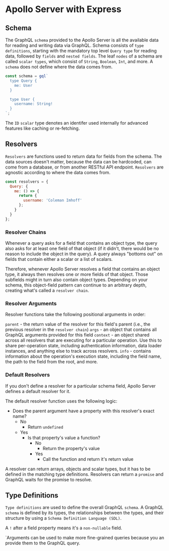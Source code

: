 # Apollo Server with Express

## Schema

The GraphQL `schema` provided to the Apollo Server is all the available data for reading and writing data via GraphQL. Schema consists of `type definitions`, starting with the mandatory top level `Query type` for reading data, followed by `fields` and `nested fields`. The leaf `nodes` of a schema are called `scalar types`, which consist of `String`, `Boolean`, `Int`, and more. A `schema` does not define where the data comes from.

```javascript
const schema = gql`
  type Query {
    me: User
  }

  type User {
    username: String!
  }
`;
```

The `ID` `scalar` type denotes an identifer used internally for advanced features like caching or re-fetching.

## Resolvers

`Resolvers` are functions used to return data for fields from the schema. The data sources doesn't matter, because the data can be hardcoded, can come from a database, or from  another RESTful API endpoint. `Resolvers` are agnostic according to where the data comes from.

```javascript
const resolvers = {
  Query: {
    me: () => {
      return {
        username: 'Coleman Imhoff'
      };
    }
  }
};
```

### Resolver Chains

Whenever a query asks for a field that contains an object type, the query also asks for at least one field of that object (if it didn't, there would be no reason to include the object in the query). A query always "bottoms out" on fields that contain either a scalar or a list of scalars.

Therefore, whenever Apollo Server resolves a field that contains an object type, it always then resolves one or more fields of that object. Those subfields might in turn also contain object types. Depending on your schema, this object-field pattern can continue to an arbitrary depth, creating what's called a `resolver chain`.

### Resolver Arguments

Resolver functions take the following positional arguments in order:

`parent` - the return value of the resolver for this field's parent (i.e., the previous resolver in the `resolver chain`)
`args` - an object that contains all GraphQL arguments provided for this field
`context` - an object shared across all resolvers that are executing for a particular operation. Use this to share per-operation state, including authentication information, data loader instances, and anything else to track across resolvers.
`info` - contains information about the operation's execution state, including the field name, the path to the field from the root, and more.

### Default Resolvers

If you don't define a resolver for a particular schema field, Apollo Server defines a default resolver for it.

The default resolver function uses the following logic:

- Does the parent argument have a property with this resolver's exact name?
  - No
    - Return `undefined`
  - Yes
    - Is that property's value a function?
      - No
        - Return the property's value
      - Yes
        - Call the function and return it's return value


A resolver can return arrays, objects and scalar types, but it has to be defined in the matching type definitions. Resolvers can return a `promise` and  GraphQL waits for the promise to resolve.

## Type Definitions

`Type definitions` are used to define the overall GraphQL `schema`. A GraphQL `schema` is defined by its types, the relationships between the types, and their structure by using a `Schema Definition Language (SDL)`.

A `!` after a field property means it's a `non-nullable` field.

`Arguments can be used to make more fine-grained queries because you an provide them to the GraphQL query.